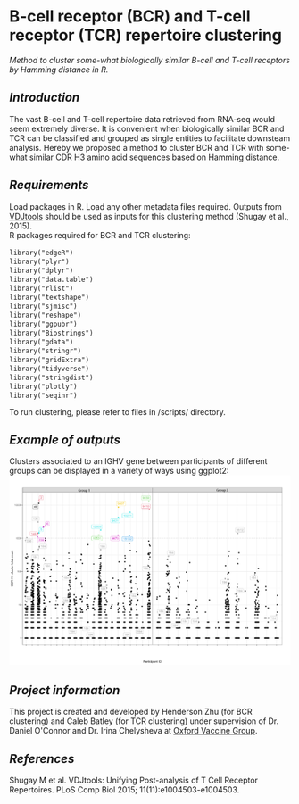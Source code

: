 # B-cell receptor (BCR) and T-cell receptor (TCR) repertoire clustering
*Method to cluster some-what biologically similar B-cell and T-cell receptors by Hamming distance in R.*

## *Introduction*
The vast B-cell and T-cell repertoire data retrieved from RNA-seq would seem extremely diverse. It is convenient when biologically similar BCR and TCR can be classified and grouped as single entities to facilitate downsteam analysis. Hereby we proposed a method to cluster BCR and TCR with some-what similar CDR H3 amino acid sequences based on Hamming distance.

## *Requirements*
Load packages in R. Load any other metadata files required. Outputs from [VDJtools](https://github.com/mikessh/vdjtools) should be used as inputs for this clustering method (Shugay et al., 2015). \
R packages required for BCR and TCR clustering:
```
library("edgeR")
library("plyr")
library("dplyr")
library("data.table")
library("rlist")
library("textshape")
library("sjmisc")
library("reshape")
library("ggpubr")
library("Biostrings")
library("gdata")
library("stringr")
library("gridExtra")
library("tidyverse")
library("stringdist")
library("plotly")
library("seqinr")
```
To run clustering, please refer to files in /scripts/ directory.
## *Example of outputs*
Clusters associated to an IGHV gene between participants of different groups can be displayed in a variety of ways using ggplot2:
![Image](/assets/CDRH3_cluster_expression_sample_1.png)
## *Project information*
This project is created and developed by Henderson Zhu (for BCR clustering) and Caleb Batley (for TCR clustering) under supervision of Dr. Daniel O'Connor and Dr. Irina Chelysheva at [Oxford Vaccine Group](https://www.ovg.ox.ac.uk/).
## *References*
Shugay M et al. VDJtools: Unifying Post-analysis of T Cell Receptor Repertoires. PLoS Comp Biol 2015; 11(11):e1004503-e1004503.
